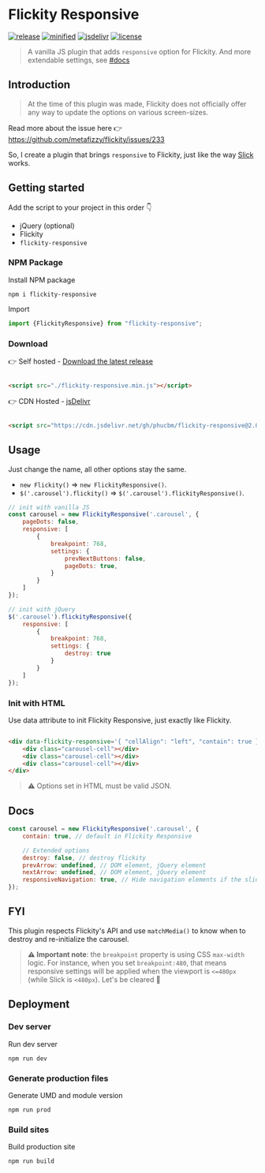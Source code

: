# Flickity Responsive

[![release](https://badgen.net/github/release/phucbm/flickity-responsive/)](https://github.com/phucbm/flickity-responsive/releases/latest)
[![minified](https://badgen.net/badge/minified/4KB/cyan)](https://www.jsdelivr.com/package/gh/phucbm/flickity-responsive)
[![jsdelivr](https://data.jsdelivr.com/v1/package/gh/phucbm/flickity-responsive/badge?style=rounded)](https://www.jsdelivr.com/package/gh/phucbm/flickity-responsive)
[![license](https://badgen.net/github/license/phucbm/flickity-responsive/)](https://github.com/phucbm/flickity-responsive/blob/main/LICENSE)

> A vanilla JS plugin that adds `responsive` option for Flickity. And more extendable settings, see [#docs](#docs)

## Introduction

> At the time of this plugin was made, Flickity does not officially offer any way to update the options on various
> screen-sizes.

Read more about the issue here 👉 https://github.com/metafizzy/flickity/issues/233

So, I create a plugin that brings `responsive` to Flickity, just like the
way [Slick](https://kenwheeler.github.io/slick/) works.

## Getting started

Add the script to your project in this order 👇

- jQuery (optional)
- Flickity
- `flickity-responsive`

### NPM Package

Install NPM package

```shell
npm i flickity-responsive
```

Import

```js
import {FlickityResponsive} from "flickity-responsive";
```

### Download

👉 Self hosted - [Download the latest release](https://github.com/phucbm/flickity-responsive/releases/latest)

```html

<script src="./flickity-responsive.min.js"></script>
```

👉 CDN Hosted - [jsDelivr](https://www.jsdelivr.com/package/gh/phucbm/flickity-responsive)

```html

<script src="https://cdn.jsdelivr.net/gh/phucbm/flickity-responsive@2.0.0-alpha/flickity-responsive.min.js"></script>
```

## Usage

Just change the name, all other options stay the same.

- `new Flickity()` => `new FlickityResponsive()`.
- `$('.carousel').flickity()` => `$('.carousel').flickityResponsive()`.

```js
// init with vanilla JS
const carousel = new FlickityResponsive('.carousel', {
    pageDots: false,
    responsive: [
        {
            breakpoint: 768,
            settings: {
                prevNextButtons: false,
                pageDots: true,
            }
        }
    ]
});

// init with jQuery
$('.carousel').flickityResponsive({
    responsive: [
        {
            breakpoint: 768,
            settings: {
                destroy: true
            }
        }
    ]
});
```

### Init with HTML

Use data attribute to init Flickity Responsive, just exactly like Flickity.

```html

<div data-flickity-responsive='{ "cellAlign": "left", "contain": true }'>
    <div class="carousel-cell"></div>
    <div class="carousel-cell"></div>
    <div class="carousel-cell"></div>
</div>
```

> ⚠️ Options set in HTML must be valid JSON.

## Docs

```js
const carousel = new FlickityResponsive('.carousel', {
    contain: true, // default in Flickity Responsive

    // Extended options
    destroy: false, // destroy flickity
    prevArrow: undefined, // DOM element, jQuery element
    nextArrow: undefined, // DOM element, jQuery element
    responsiveNavigation: true, // Hide navigation elements if the slider is not slide-able
});
```

## FYI

This plugin respects Flickity's API and use `matchMedia()` to know when to destroy and re-initialize the
carousel.

> **⚠️ Important note**: the `breakpoint` property is using CSS `max-width` logic. For instance, when you
> set `breakpoint:480`, that means responsive settings will be applied when the viewport is `<=480px` (while Slick
> is `<480px`). Let's be cleared 💎

## Deployment

### Dev server

Run dev server

```shell
npm run dev
```

### Generate production files

Generate UMD and module version

```shell
npm run prod
```

### Build sites

Build production site

```shell
npm run build
```
